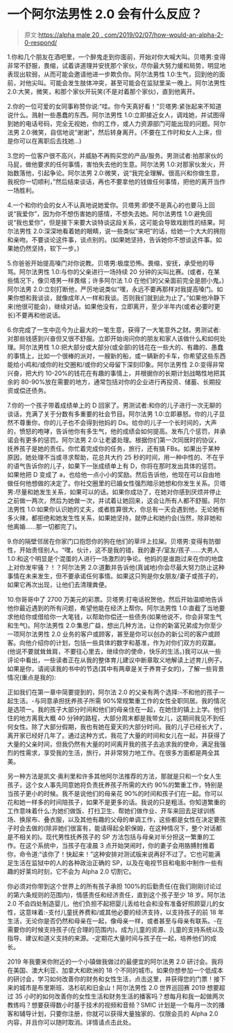 # 一个阿尔法男性 2.0 会有什么反应？

> 原文:[https://alpha male 20 . com/2019/02/07/how-would-an-alpha-2-0-respond/](https://alphamale20.com/2019/02/07/how-would-an-alpha-2-0-respond/)

1.你和几个朋友在酒吧里，一个醉鬼走到你面前，开始对你大喊大叫。贝塔男:变得非常不舒服，畏缩，试着讲道理并安抚那个家伙，尽你最大努力缓和局势，明显地表现出软弱，从而可能会邀请他进一步欺负你。阿尔法男性 1.0:生气，回到他的面前，对他尖叫。可能会发生肢体冲突，甚至可能会在监狱里呆一晚上。阿尔法男性 2.0:大笑，微笑，和那个家伙开玩笑(不是对着那个家伙)，直到他离开。

2.你的一位可爱的女同事称赞你说:“哇。你今天真好看！”贝塔男:紧张起来不知道说什么。溅射一些愚蠢的东西。阿尔法男性 1.0:立即接近女人，调戏她，并试图得到她的电话号码，完全无视她，你的工作，或人力资源部门可能出现的问题。阿尔法男 2.0:微笑，自信地说“谢谢”，然后转身离开。(不要在工作时和女人上床，但是你可以在离职后去找她...)

3.您的一位客户很不高兴，并威胁不再购买您的产品/服务。男测试者:拍那家伙的马屁，做他要求的任何事情，害怕失去他的生意。阿尔法男 1.0:对那家伙发火，开始数落他，引起争论。阿尔法男 2.0:微笑，说“我完全理解。很高兴和你做生意，我祝你一切顺利，”然后结束谈话，再也不要拿他的钱做任何事情，把他的离开当作一场胜利。

4.一个和你约会的女人不认真地说她爱你。贝塔男:即使不是真心的也要马上回说“我爱你”，因为你不想伤害她的感情，不想失去她。阿尔法男性 1.0:避免回说“我也爱你”，但是接下来要大谈特谈这段关系，这可能会导致戏剧性的结果。阿尔法男性 2.0:深深地看着她的眼睛，说一些类似“来吧”的话，给她一个大大的拥抱和亲吻。不要谈论这件事，谈点别的。(如果她坚持，告诉她你不想谈这件事。如果她仍然坚持，软下一步。)

5.你爸爸开始提高嗓门对你说教。贝塔男:极度恐怖。畏缩，安抚，承受他的辱骂。阿尔法男性 1.0:与你的父亲进行一场持续 20 分钟的尖叫比赛。(或者，在某些情况下，像贝塔男一样畏缩；许多阿尔法 1.0 在他们的父亲面前完全是胆小鬼。)阿尔法男 2.0:立刻打断他，严厉地说类似“嘿，永远不要再那样对我提高嗓门。如果你想和我谈谈，就像成年人一样和我谈。否则我们就到此为止了。”如果他冷静下来(他很可能会)，继续对话。如果他没有，立即离开，至少半年内(或者必要时更长)不要再和他说话。

6.你完成了一生中迄今为止最大的一笔生意，获得了一大笔意外之财。男测试者:对那些钱感到兴奋但又很不舒服。立即开始询问你的朋友和家人该做什么和如何处理。阿尔法男性 1.0:把大部分或大部分(或全部)的钱花在一些大的、有趣的、愚蠢的事情上，比如一个很棒的派对，一艘新的船，或一辆新的卡车，你希望这些东西能给小鸡和/或你的社交圈和/或你的父母留下深刻印象。阿尔法男性 2.0:变得非常兴奋，把大约 10-20%的钱花在有趣的事情上，并根据你的长期计划战略性地把其余的 80-90%放在需要的地方，通常包括对你的企业进行再投资、储蓄、长期投资或偿还债务。

7.你的一个孩子带着成绩单上的 D 回家了。男测试者:和你的儿子进行一次无聊的谈话，充满了关于分数有多重要的社会节目。阿尔法男 1.0:立即暴怒。你的儿子显然不尊重你，你的儿子也不会得到他妈的 Ds。给你的儿子一个长时间的，大声的，愤怒的咆哮，告诉他你有多生气，他的成绩会如何提高。发布几个惩罚，并承诺会有更多的惩罚。阿尔法男 2.0:让老婆处理。根据你们第一次同居时的协议，抚养孩子是她的责任。你忙着完成你的任务，旅行，还有搞 FBs。如果出于某种原因，她处理不当或寻求帮助，花总共大约 25 秒的时间，用一种中性的、不在乎的语气告诉你的儿子，如果下一张成绩单上有 D，你将在那时发出具体的惩罚。如果他把 D 变成了 a，也给他一点小小的奖励。然后告诉他，他现在可以自由地做任何他想做的决定了。你社交圈里的已婚女性强烈暗示她想和你发生关系。贝塔男:尽量和她发生关系，如果可以的话。如果你成功了，在她对你感到厌烦并停止之前做一两次，然后为她做一次，并试着让她回来，这会让所有人都不舒服。阿尔法男性 1.0:如果你认识她的丈夫，或者胜算很大，你总有一天会遇到他，无论她有多火辣，都拒绝和她发生性关系，如果她坚持，就停止和她约会(当然，除非她和他离婚……那一切都完了)。

9.你的隔壁邻居在你家门口抱怨你的狗在他们的草坪上拉屎。贝塔男:变得有防御性，开始责怪别人。“嘿，伙计，这不是我的错，我的妻子/室友/孩子……大男人 1.0:和这个明显是个混蛋的人进行一场激烈的争论。他妈的是谁跑过来在你的地盘上对你发牢骚？！？阿尔法男 2.0:道歉并告诉他(真诚地)你会尽最大努力防止这种事情在未来发生，但不要承诺任何事情。如果这只狗是你女朋友/妻子或孩子的，如果它再次出现，让他们去清理粪便。

10.你哥哥中了 2700 万美元的彩票。贝塔男:打电话祝贺他，然后开始温顺地告诉他你最近遇到的所有问题，希望他能在经济上帮你。阿尔法男性 1.0:直截了当地要求他给你或借给你一大笔钱，以帮助你偿还一些债务(如果他说不，你会非常生气和生气)。阿尔法男性 2.0:集思广益，想出几种方法，让你的新富兄弟成为你至少一项阿尔法男性 2.0 业务的客户或顾客，甚至是你可以创办的新公司的客户或顾客。向他介绍你的计划，包括一些具体的数字和基准，作为对你们双方的双赢。(他说不要就耸耸肩，不要往心里去，继续你的使命，快乐的生活。)我可以从一些评论中看出，一些读者正在从我的整体育儿建议中断章取义地解读上述育儿例子。如果是你，请阅读我的书中的节选(其中有两章是关于养育子女的)，了解一些背景情况(重点是我的):

正如我们在第一章中简要提到的，阿尔法 2.0 的父亲有两个选择:-不和他的孩子一起生活。-与同意承担抚养孩子所需 90%常规繁重工作的女性全职同居。我的情况是选项一。我的孩子大部分时间和他们的母亲住在一起，在她住的镇上上学。他们住的地方离我大概 40 分钟的路程，大部分周末都是我带女儿，这期间我见不到任何女性。除了大部分假期，我也有她在夏天的大部分时间。我的儿子已经长大了，离开家已经好几年了。通过这种方式，我花了大量的时间和女儿在一起，并获得了大量的父亲时间，但我仍然有大量的时间离开我的孩子去追求我的使命，满足我强烈的性需求，享受我的生活，旅行，并非常努力地工作。在很多方面都是两全其美。

另一种方法是凯文·奥利里和许多其他阿尔法推荐的方法，那就是只和一个女人生孩子，这个女人事先同意她将负责抚养孩子所需的大约 90%的繁重工作，特别是当孩子更小的时候。我不是说他们的母亲花 90%的时间和孩子们在一起。你可以花和她一样多的时间陪孩子，如果不是更多的话。我说的只是粗活。你知道繁重的工作意味着什么:为她们做饭、打扫卫生、帮她们做作业、开车来回去足球训练场、换尿布、叠衣服，以及其他有趣的父母的单调工作，这些都是女性在决定要孩子时会去做的(除非她们很富有，能请得起全职保姆，在这种情况下，整个对话都是不相关的)。现代男性抚养孩子的 SP 方法包括与母亲对半分担这一繁重的工作。在这个系统中，当孩子在凌晨 3 点开始哭闹时，你的妻子会用胳膊肘推着你，命令道:“该你了！快起来！”这种安排对测试版来说再好不过了。它也可能满足生活在监狱中的人的各种政治正确的 SP，以及在电视节目和电影中制作一些有趣的好莱坞时刻，它不会为 Alpha 2.0 切割它。

你必须对你带到这个世界上的所有孩子承担 100%的后勤责任(在我们刚刚讨论过的第六条规则的范围内)，情感责任和经济责任，直到这个孩子至少 18 岁。阿尔法 2.0 不会四处制造婴儿，他们负担不起把婴儿丢给社会和没有准备好照顾婴儿的女性，这意味着:-支付儿童抚养费和/或其他必要的经济支持，以支持孩子的前 18 年生活，无论你是否仍然和母亲在一起，像母亲一样，或者甚至与母亲有联系。-在需要你的时候支持孩子(在合理的范围内)。成为儿童的资源、儿童的支持系统以及指导、建议和道义支持的来源。-定期花大量时间与孩子在一起，培养他们的成长。

2019 年我要来你附近的一个小镇做我做过的最便宜的阿尔法男 2.0 研讨会。我将在美国、澳大利亚、加拿大和欧洲的 18 个不同的城市。如果你想参加一个低成本的研讨会，学习如何改善你的财务和女性生活，点击这里，并获得您的门票！接下来的城市是布里斯班、洛杉矶和旧金山！阿尔法男性 2.0 世界巡回赛 2019 想要超过 35 小时的如何改善你的女性生活和财务生活的播客吗？想每月和我一起做两次教练吗？想要获得数小时基于技术的视频和音频？SMIC 计划是一个每月一次的播客和辅导计划，只要你注册，你就可以获得大量独家的、仅限会员的 Alpha 2.0 内容，并且你可以随时取消。详情请点击此处。